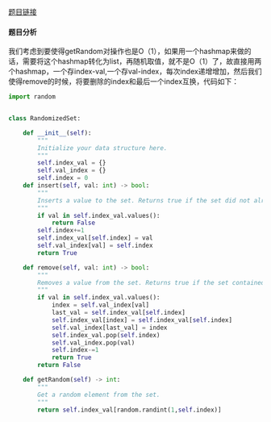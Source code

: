 [题目链接](https://leetcode-cn.com/problems/insert-delete-getrandom-o1/submissions/)
#### 题目分析
我们考虑到要使得getRandom对操作也是O（1），如果用一个hashmap来做的话，需要将这个hashmap转化为list，再随机取值，就不是O（1）了，故直接用两个hashmap，一个存index-val,一个存val-index，每次index递增增加，然后我们使得remove的时候，将要删除的index和最后一个index互换，代码如下：
```Python
import random


class RandomizedSet:

    def __init__(self):
        """
        Initialize your data structure here.
        """
        self.index_val = {}
        self.val_index = {}
        self.index = 0
    def insert(self, val: int) -> bool:
        """
        Inserts a value to the set. Returns true if the set did not already contain the specified element.
        """
        if val in self.index_val.values():
            return False
        self.index+=1
        self.index_val[self.index] = val
        self.val_index[val] = self.index
        return True

    def remove(self, val: int) -> bool:
        """
        Removes a value from the set. Returns true if the set contained the specified element.
        """
        if val in self.index_val.values():
            index = self.val_index[val]
            last_val = self.index_val[self.index]
            self.index_val[index] = self.index_val[self.index]
            self.val_index[last_val] = index
            self.index_val.pop(self.index)
            self.val_index.pop(val)
            self.index-=1
            return True
        return False

    def getRandom(self) -> int:
        """
        Get a random element from the set.
        """
        return self.index_val[random.randint(1,self.index)]
```